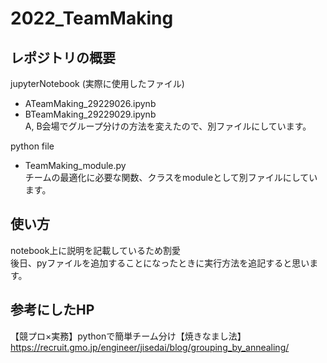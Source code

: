 # 2022_TeamMaking

## レポジトリの概要
jupyterNotebook (実際に使用したファイル)<br>
  - ATeamMaking_29229026.ipynb<br>
  - BTeamMaking_29229029.ipynb<br>
A, B会場でグループ分けの方法を変えたので、別ファイルにしています。
 
  
python file<br>
  - TeamMaking_module.py<br>
チームの最適化に必要な関数、クラスをmoduleとして別ファイルにしています。
  
  
## 使い方
notebook上に説明を記載しているため割愛<br>
後日、pyファイルを追加することになったときに実行方法を追記すると思います。<br>

## 参考にしたHP
【競プロ×実務】pythonで簡単チーム分け【焼きなまし法】<br>
https://recruit.gmo.jp/engineer/jisedai/blog/grouping_by_annealing/
